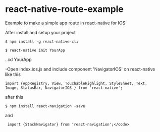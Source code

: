 # react-native-route-example
Example to make a simple app route in react-native for IOS

After install and setup your project 
   ```
$ npm install -g react-native-cli  
  ```
  
   ```
$ react-native init YourApp  
  ```

..cd YourApp 

-Open index.ios.js and include component 'NavigatorIOS' on react-native like this
  ```
 import {AppRegistry, View, TouchableHighlight, StyleSheet, Text, Image, StatusBar, NavigatorIOS } from 'react-native'; 
 ```
after this <br>
 ```
$ npm install react-navigation -save  
 ```
and  
 ```
  import {StackNavigator} from 'react-navigation';</code>
 ```

